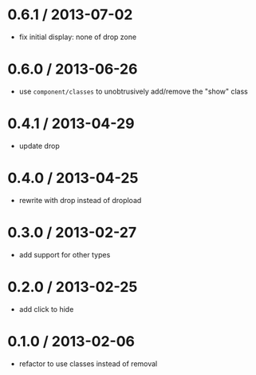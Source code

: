 
0.6.1 / 2013-07-02
==================

  * fix initial display: none of drop zone

0.6.0 / 2013-06-26
==================

  * use `component/classes` to unobtrusively add/remove the "show" class

0.4.1 / 2013-04-29
==================

  * update drop

0.4.0 / 2013-04-25
==================

  * rewrite with drop instead of dropload

0.3.0 / 2013-02-27
==================

  * add support for other types

0.2.0 / 2013-02-25
==================

  * add click to hide

0.1.0 / 2013-02-06
==================

  * refactor to use classes instead of removal
